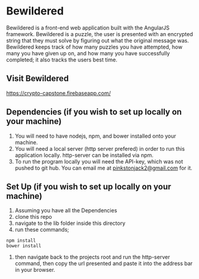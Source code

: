 # Bewildered
Bewildered is a front-end web application built with the AngularJS framework.
Bewildered is a puzzle, the user is presented with an encrypted string that they
must solve by figuring out what the original message was. Bewildered keeps track
of how many puzzles you have attempted, how many you have given up on, and how
many you have successfully completed; it also tracks the users best time.

## Visit Bewildered
https://crypto-capstone.firebaseapp.com/

## Dependencies (if you wish to set up locally on your machine)
1. You will need to have nodejs, npm, and bower installed onto your machine.
1. You will need a local server (http server prefered) in order to run this application locally. http-server can be installed via npm.
1. To run the program locally you will need the API-key, which was not pushed to
git hub. You can email me at pinkstonjack2@gmail.com for it.

## Set Up (if you wish to set up locally on your machine)
1. Assuming you have all the Dependencies
1. clone this repo
1. navigate to the lib folder inside this directory
1. run these commands;
```
npm install
bower install
```
1. then navigate back to the projects root and run the http-server command, then copy the url presented and paste it into the address bar in your browser.

